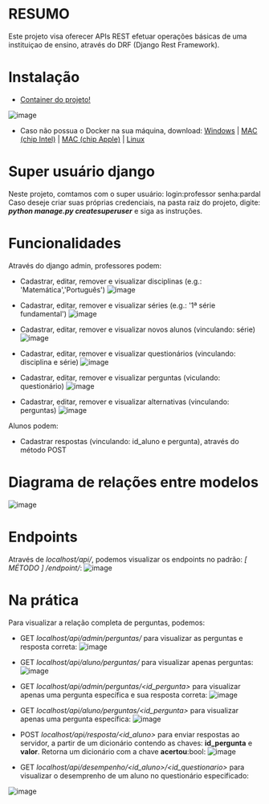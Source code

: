 # RESUMO
Este projeto visa oferecer APIs REST efetuar operações básicas de uma instituiçao de ensino, através do DRF (Django Rest Framework).

# Instalação
- <a href="https://hub.docker.com/layers/fellipe222/teste-super-ensino/1.0/images/sha256:7352bc41a78c69b24dd3c133d3b9c66a7d66d6e9fdb5b1b1fec2ed7f7fe1e150" target="_blank">Container do projeto!</a>

![image](https://user-images.githubusercontent.com/56563965/182082309-536fc006-d617-4eaf-85d7-76f097765b57.png)

- Caso não possua o Docker na sua máquina, download: <a href="https://desktop.docker.com/win/main/amd64/Docker%20Desktop%20Installer.exe?utm_source=docker&utm_medium=webreferral&utm_campaign=dd-smartbutton&utm_location=header" target="_blank">Windows</a> | <a href="https://desktop.docker.com/mac/main/amd64/Docker.dmg?utm_source=docker&utm_medium=webreferral&utm_campaign=dd-smartbutton&utm_location=module" target="_blank">MAC (chip Intel)</a> | <a href="https://desktop.docker.com/mac/main/arm64/Docker.dmg?utm_source=docker&utm_medium=webreferral&utm_campaign=dd-smartbutton&utm_location=module" target="_blank">MAC (chip Apple)</a> | <a href="https://docs.docker.com/desktop/linux/install/" target="_blank">Linux</a>

# Super usuário django
Neste projeto, comtamos com o super usuário: 
  login:professor
  senha:pardal
Caso deseje criar suas próprias credenciais, na pasta raiz do projeto, digite: <b><i>python manage.py createsuperuser</i></b> e siga as instruções.

# Funcionalidades
Através do django admin, professores podem:
- Cadastrar, editar, remover e visualizar disciplinas (e.g.: 'Matemática','Português')
![image](https://user-images.githubusercontent.com/56563965/182060980-433f2e57-0111-459b-8c3e-1b411690126e.png)

- Cadastrar, editar, remover e visualizar séries (e.g.: '1ª série fundamental')
![image](https://user-images.githubusercontent.com/56563965/182061060-6eae33d1-8503-4a22-9b23-c98d917e1a96.png)

- Cadastrar, editar, remover e visualizar novos alunos (vinculando: série)
![image](https://user-images.githubusercontent.com/56563965/182061171-cdbcba25-74f2-4abb-9049-95112d166645.png)

- Cadastrar, editar, remover e visualizar questionários (vinculando: disciplina e série)
![image](https://user-images.githubusercontent.com/56563965/182061319-ddc9aeca-68c4-41f7-bcd8-d1209cb537d8.png)

- Cadastrar, editar, remover e visualizar perguntas (viculando: questionário)
![image](https://user-images.githubusercontent.com/56563965/182061366-e1d88846-e4c5-4c02-b7f2-eed060314ec1.png)

- Cadastrar, editar, remover e visualizar alternativas (vinculando: perguntas)
![image](https://user-images.githubusercontent.com/56563965/182061431-7f81ecf1-04f3-42fb-a96d-99b9b22f1869.png)

Alunos podem:
- Cadastrar respostas (vinculando: id_aluno e pergunta), através do método POST

# Diagrama de relações entre modelos
![image](https://user-images.githubusercontent.com/56563965/182056316-81e38b99-b60b-467d-a1ee-435d35ed79e8.png)

# Endpoints
Através de <i>localhost/api/</i>, podemos visualizar os endpoints no padrão: <i>[ MÉTODO ] /endpoint/</i>:
![image](https://user-images.githubusercontent.com/56563965/182056757-3e4728c8-5bd1-42b3-b7db-7a73994da401.png)

# Na prática
Para visualizar a relação completa de perguntas, podemos:
- GET <i>localhost/api/admin/perguntas/</i> para visualizar as perguntas e resposta correta:
![image](https://user-images.githubusercontent.com/56563965/182057614-6d9317be-48f4-4fa9-a039-c18f298822f2.png)

- GET <i>localhost/api/aluno/perguntas/</i> para visualizar apenas perguntas:
![image](https://user-images.githubusercontent.com/56563965/182057704-62066b76-37e7-4aa3-970d-aa113d4247d8.png)

- GET <i>localhost/api/admin/perguntas/<id_pergunta></i> para visualizar apenas uma pergunta específica e sua resposta correta:
![image](https://user-images.githubusercontent.com/56563965/182057954-bbf434db-6fdf-4f6b-98d1-1f29519bfdf5.png)

- GET <i>localhost/api/aluno/perguntas/<id_pergunta></i> para visualizar apenas uma pergunta específica:
![image](https://user-images.githubusercontent.com/56563965/182058040-7cc197c2-7e76-4222-907d-3357189f6119.png)
  
- POST <i>localhost/api/resposta/<id_aluno></i> para enviar respostas ao servidor, a partir de um dicionário contendo as chaves: <b>id_pergunta</b> e <b>valor</b>. Retorna um dicionário com a chave <b>acertou</b>:bool:
![image](https://user-images.githubusercontent.com/56563965/182057105-d9fd311d-3d71-4d53-9045-891a7bcc74cd.png)
  
- GET <i>localhost/api/desempenho/<id_aluno>/<id_questionario></i> para visualizar o desemprenho de um aluno no questionário especificado:

![image](https://user-images.githubusercontent.com/56563965/182059340-4f0cc30e-6aca-403b-ac14-e54937986d5b.png)

  

